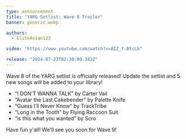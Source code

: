 ```yaml
---
type: announcement
title: "YARG Setlist: Wave 8 Trailer"
banner: generic.webp

authors:
  - EliteAsian123

video: "https://www.youtube.com/watch?v=8IZ_f-BtcLk"

release: "2024-07-23T02:30:00.383Z"
---
```


Wave 8 of the YARG setlist is officially released! Update the setlist and 5 new songs will be added to your library!

* “I DON’T WANNA TALK” by Carter Vail
* “Avatar the Last Cakebender” by Palette Knife
* “Guess I’ll Never Know” by TrackTribe
* “Long in the Tooth” by Flying Raccoon Suit
* “is this what you wanted” by Scro

Have fun y'all! We'll see you soon for Wave 9!

